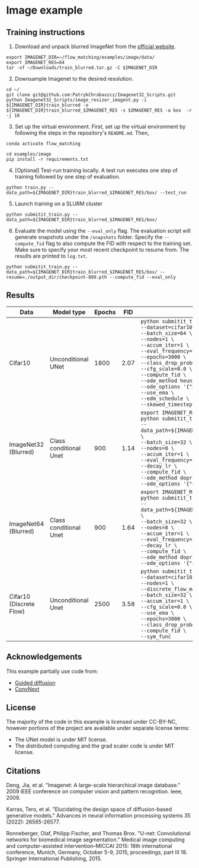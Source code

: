 # Image example

## Training instructions

1. Download and unpack blurred ImageNet from the [official website](https://image-net.org/download.php).

```
export IMAGENET_DIR=~/flow_matching/examples/image/data/
export IMAGENET_RES=64
tar -xf ~/Downloads/train_blurred.tar.gz -C $IMAGENET_DIR
```

2. Downsample Imagenet to the desired resolution.

```
cd ~/
git clone git@github.com:PatrykChrabaszcz/Imagenet32_Scripts.git
python Imagenet32_Scripts/image_resizer_imagent.py -i ${IMAGENET_DIR}train_blurred -o ${IMAGENET_DIR}train_blurred_$IMAGENET_RES -s $IMAGENET_RES -a box  -r -j 10 
```

3. Set up the virtual environment. First, set up the virtual environment by following the steps in the repository's `README.md`. Then,

```
conda activate flow_matching

cd examples/image
pip install -r requirements.txt
```

4. [Optional] Test-run training locally. A test run executes one step of training followed by one step of evaluation.

```
python train.py --data_path=${IMAGENET_DIR}train_blurred_$IMAGENET_RES/box/ --test_run
```

5. Launch training on a SLURM cluster

```
python submitit_train.py --data_path=${IMAGENET_DIR}train_blurred_$IMAGENET_RES/box/ 
```

6. Evaluate the model using the `--eval_only` flag. The evaluation script will generate snapshots under the `/snapshots` folder. Specify the `--compute_fid` flag to also compute the FID with respect to the training set. Make sure to specify your most recent checkpoint to resume from. The results are printed to `log.txt`.

```
python submitit_train.py --data_path=${IMAGENET_DIR}train_blurred_$IMAGENET_RES/box/ --resume=./output_dir/checkpoint-899.pth --compute_fid --eval_only
```


## Results
| Data                  | Model type                       | Epochs | FID  | Command                                                                                                                                                                                                                                                                                                                                                   |
|-----------------------|----------------------------------|-------|------|-------------------------------------------------------------------------------------------------------------------------------------------------------------------------------------------------------------------------------------------------------------------------------------------------------------------------------------------------------------|
| Cifar10               | Unconditional UNet               | 1800  | 2.07 | `python submitit_train.py \`<br>`--dataset=cifar10 \`<br>`--batch_size=64 \`<br>`--nodes=1 \`<br>`--accum_iter=1 \`<br>`--eval_frequency=100 \`<br>`--epochs=3000 \`<br>`--class_drop_prob=1.0 \`<br>`--cfg_scale=0.0 \`<br>`--compute_fid \`<br>`--ode_method heun2 \`<br>`--ode_options '{"nfe": 50}' \`<br>`--use_ema \`<br>`--edm_schedule \`<br>`--skewed_timesteps` |
| ImageNet32 (Blurred)  | Class conditional Unet           | 900   | 1.14 | `export IMAGENET_RES=32 \`<br>`python submitit_train.py \`<br>`--data_path=${IMAGENET_DIR}train_blurred_$IMAGENET_RES/box/ \`<br>`--batch_size=32 \`<br>`--nodes=8 \`<br>`--accum_iter=1 \`<br>`--eval_frequency=100 \`<br>`--decay_lr \`<br>`--compute_fid \`<br>`--ode_method dopri5 \`<br>`--ode_options '{"atol": 1e-5, "rtol":1e-5}'` |
| ImageNet64 (Blurred)  | Class conditional Unet           | 900   | 1.64 | `export IMAGENET_RES=64 \`<br>`python submitit_train.py \`<br>`--data_path=${IMAGENET_DIR}train_blurred_$IMAGENET_RES/box/ \`<br>`--batch_size=32 \`<br>`--nodes=8 \`<br>`--accum_iter=1 \`<br>`--eval_frequency=100 \`<br>`--decay_lr \`<br>`--compute_fid \`<br>`--ode_method dopri5 \`<br>`--ode_options '{"atol": 1e-5, "rtol":1e-5}'` |
| Cifar10 (Discrete Flow) | Unconditional Unet           | 2500   | 3.58 | `python submitit_train.py \`<br>`--dataset=cifar10 \`<br>`--nodes=1 \`<br>`--discrete_flow_matching \`<br>`--batch_size=32 \`<br>`--accum_iter=1 \`<br>`--cfg_scale=0.0 \`<br>`--use_ema \`<br>`--epochs=3000 \`<br>`--class_drop_prob=1.0 \`<br>`--compute_fid \`<br>`--sym_func` |



## Acknowledgements

This example partially use code from:
- [Guided diffusion](https://github.com/openai/guided-diffusion/)
- [ConvNext](https://github.com/facebookresearch/ConvNeXt)

## License

The majority of the code in this example is licensed under CC-BY-NC, however portions of the project are available under separate license terms: 
- The UNet model is under MIT license.
- The distributed computing and the grad scaler code is under MIT license.

## Citations

Deng, Jia, et al. "Imagenet: A large-scale hierarchical image database." 2009 IEEE conference on computer vision and pattern recognition. Ieee, 2009.

Karras, Tero, et al. "Elucidating the design space of diffusion-based generative models." Advances in neural information processing systems 35 (2022): 26565-26577.

Ronneberger, Olaf, Philipp Fischer, and Thomas Brox. "U-net: Convolutional networks for biomedical image segmentation." Medical image computing and computer-assisted intervention–MICCAI 2015: 18th international conference, Munich, Germany, October 5-9, 2015, proceedings, part III 18. Springer International Publishing, 2015.
